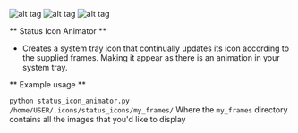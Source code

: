![alt tag](http://i.imgur.com/91ZtDHE.gif)
![alt tag](http://i.imgur.com/a71g9Uq.gif)
![alt tag](http://i.imgur.com/zJJGyKV.gif)

** Status Icon Animator **

- Creates a system tray icon that continually updates its icon according to the supplied frames. Making it appear as there is an animation in your system tray.

** Example usage **

`python status_icon_animator.py /home/USER/.icons/status_icons/my_frames/`
Where the `my_frames` directory contains all the images that you'd like to display
